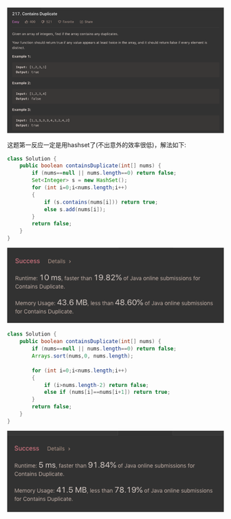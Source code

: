 ![GitHub Logo](/image/217.1.png)

这题第一反应一定是用hashset了(不出意外的效率很低)，解法如下:

```java
class Solution {
    public boolean containsDuplicate(int[] nums) {
        if (nums==null || nums.length==0) return false;
        Set<Integer> s = new HashSet();
        for (int i=0;i<nums.length;i++)
        {
            if (s.contains(nums[i])) return true;
            else s.add(nums[i]);
        }
        return false;
    }
}
```

![GitHub Logo](/image/217.2.png)

```java
class Solution {
    public boolean containsDuplicate(int[] nums) {
        if (nums==null || nums.length==0) return false;
        Arrays.sort(nums,0, nums.length);
        
        for (int i=0;i<nums.length;i++)
        {
            if (i>nums.length-2) return false;
            else if (nums[i]==nums[i+1]) return true;
        }
        return false;
    }
}
```

![GitHub Logo](/image/217.3.png)

